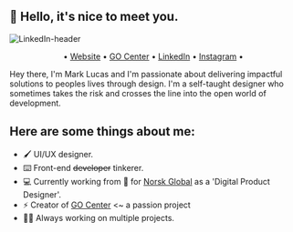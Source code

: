 ## 👋 Hello, it's nice to meet you.

![LinkedIn-header](https://user-images.githubusercontent.com/10834045/196927642-7e3161df-e3c8-457b-b749-f4662972a4b6.png)

<p align="center">
  •
  <a href="http://www.mjlucas.co.uk/">Website</a>
  •
  <a href="https://gocenter.co.uk/">GO Center</a> 
  •
  <a href="https://www.linkedin.com/in/markjohnlucas/">LinkedIn</a> 
  •
  <a href="https://www.instagram.com/markj.lucas/">Instagram</a> 
  •
</p>

Hey there, I'm Mark Lucas and I'm passionate about delivering impactful solutions to peoples lives through design. I'm a self-taught designer who sometimes takes the risk and crosses the line into the open world of development.

## Here are some things about me:

- 🖌 UI/UX designer.
- ⌨️ Front-end ~~developer~~ tinkerer.
- 💻 Currently working from 🏡 for [Norsk Global](https://norsk.global/) as a 'Digital Product Designer'.
- ⚡️ Creator of [GO Center](http://www.gocenter.co.uk) <~ a passion project
- 👨‍💻 Always working on multiple projects.

<!--
**markjohnlucas/markjohnlucas** is a ✨ _special_ ✨ repository because its `README.md` (this file) appears on your GitHub profile.

Here are some ideas to get you started:

- 🔭 I’m currently working on ...
- 🌱 I’m currently learning ...
- 👯 I’m looking to collaborate on ...
- 🤔 I’m looking for help with ...
- 💬 Ask me about ...
- 📫 How to reach me: ...
- 😄 Pronouns: ...
- ⚡ Fun fact: ...
- 🌕 Founder of [Lunar Inc](http://www.lunarinc.co.uk).
-->
